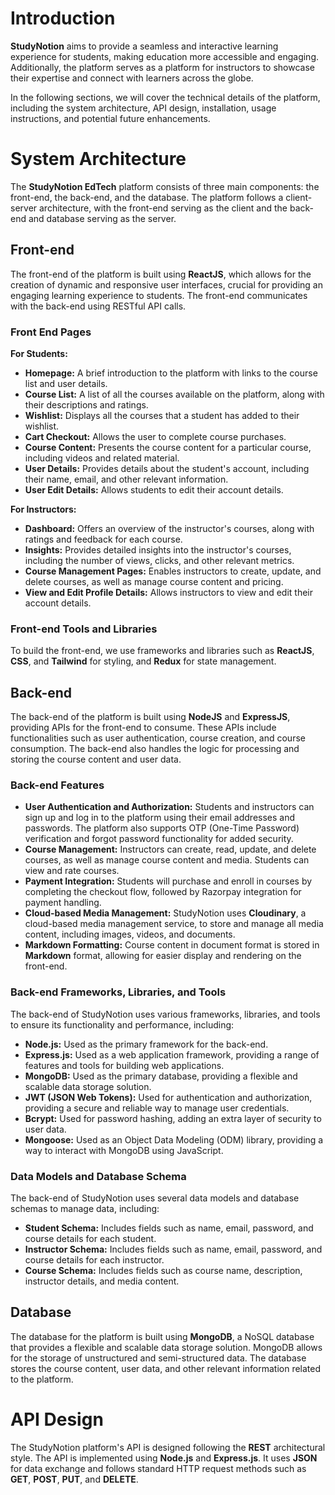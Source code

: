 # **Introduction**

**StudyNotion** aims to provide a seamless and interactive learning experience for students, making education more accessible and engaging. Additionally, the platform serves as a platform for instructors to showcase their expertise and connect with learners across the globe.

In the following sections, we will cover the technical details of the platform, including the system architecture, API design, installation, usage instructions, and potential future enhancements.

# **System Architecture**

The **StudyNotion EdTech** platform consists of three main components: the front-end, the back-end, and the database. The platform follows a client-server architecture, with the front-end serving as the client and the back-end and database serving as the server.

## **Front-end**

The front-end of the platform is built using **ReactJS**, which allows for the creation of dynamic and responsive user interfaces, crucial for providing an engaging learning experience to students. The front-end communicates with the back-end using RESTful API calls.

### **Front End Pages**

**For Students:**

- **Homepage:** A brief introduction to the platform with links to the course list and user details.
- **Course List:** A list of all the courses available on the platform, along with their descriptions and ratings.
- **Wishlist:** Displays all the courses that a student has added to their wishlist.
- **Cart Checkout:** Allows the user to complete course purchases.
- **Course Content:** Presents the course content for a particular course, including videos and related material.
- **User Details:** Provides details about the student's account, including their name, email, and other relevant information.
- **User Edit Details:** Allows students to edit their account details.

**For Instructors:**

- **Dashboard:** Offers an overview of the instructor's courses, along with ratings and feedback for each course.
- **Insights:** Provides detailed insights into the instructor's courses, including the number of views, clicks, and other relevant metrics.
- **Course Management Pages:** Enables instructors to create, update, and delete courses, as well as manage course content and pricing.
- **View and Edit Profile Details:** Allows instructors to view and edit their account details.

### **Front-end Tools and Libraries**

To build the front-end, we use frameworks and libraries such as **ReactJS**, **CSS**, and **Tailwind** for styling, and **Redux** for state management.

## **Back-end**

The back-end of the platform is built using **NodeJS** and **ExpressJS**, providing APIs for the front-end to consume. These APIs include functionalities such as user authentication, course creation, and course consumption. The back-end also handles the logic for processing and storing the course content and user data.

### **Back-end Features**

- **User Authentication and Authorization:** Students and instructors can sign up and log in to the platform using their email addresses and passwords. The platform also supports OTP (One-Time Password) verification and forgot password functionality for added security.
- **Course Management:** Instructors can create, read, update, and delete courses, as well as manage course content and media. Students can view and rate courses.
- **Payment Integration:** Students will purchase and enroll in courses by completing the checkout flow, followed by Razorpay integration for payment handling.
- **Cloud-based Media Management:** StudyNotion uses **Cloudinary**, a cloud-based media management service, to store and manage all media content, including images, videos, and documents.
- **Markdown Formatting:** Course content in document format is stored in **Markdown** format, allowing for easier display and rendering on the front-end.

### **Back-end Frameworks, Libraries, and Tools**

The back-end of StudyNotion uses various frameworks, libraries, and tools to ensure its functionality and performance, including:

- **Node.js:** Used as the primary framework for the back-end.
- **Express.js:** Used as a web application framework, providing a range of features and tools for building web applications.
- **MongoDB:** Used as the primary database, providing a flexible and scalable data storage solution.
- **JWT (JSON Web Tokens):** Used for authentication and authorization, providing a secure and reliable way to manage user credentials.
- **Bcrypt:** Used for password hashing, adding an extra layer of security to user data.
- **Mongoose:** Used as an Object Data Modeling (ODM) library, providing a way to interact with MongoDB using JavaScript.

### **Data Models and Database Schema**

The back-end of StudyNotion uses several data models and database schemas to manage data, including:

- **Student Schema:** Includes fields such as name, email, password, and course details for each student.
- **Instructor Schema:** Includes fields such as name, email, password, and course details for each instructor.
- **Course Schema:** Includes fields such as course name, description, instructor details, and media content.

## **Database**

The database for the platform is built using **MongoDB**, a NoSQL database that provides a flexible and scalable data storage solution. MongoDB allows for the storage of unstructured and semi-structured data. The database stores the course content, user data, and other relevant information related to the platform.

# **API Design**

The StudyNotion platform's API is designed following the **REST** architectural style. The API is implemented using **Node.js** and **Express.js**. It uses **JSON** for data exchange and follows standard HTTP request methods such as **GET**, **POST**, **PUT**, and **DELETE**.
